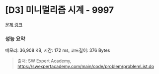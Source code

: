 # [D3] 미니멀리즘 시계 - 9997 

[문제 링크](https://swexpertacademy.com/main/code/problem/problemDetail.do?contestProbId=AXIvNBzKapEDFAXR) 

### 성능 요약

메모리: 36,908 KB, 시간: 172 ms, 코드길이: 376 Bytes



> 출처: SW Expert Academy, https://swexpertacademy.com/main/code/problem/problemList.do